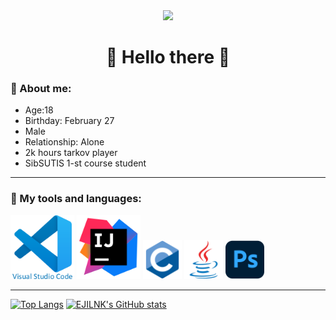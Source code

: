 <div id="header" align="center">
  <img src="https://media.myshows.me/episodes/760/0/f3/0f343fe71066dd7ae4ec2828d362bd16.jpg" width="1200"/>
  
  <h1>
    🤍 Hello there 🤍
  </h1>

</div>

### 🤍 About me:

-  Age:18 
-  Birthday: February 27
-  Male
-  Relationship: Alone
-  2k hours tarkov player
-  SibSUTIS 1-st course student

---
  

### 🤍 My tools and languages:


<img src="https://github.com/devicons/devicon/blob/master/icons/vscode/vscode-original-wordmark.svg"  height="102"/> <img src="https://github.com/devicons/devicon/blob/master/icons/intellij/intellij-original.svg" height="102"/> <img src="https://github.com/devicons/devicon/blob/master/icons/c/c-original.svg"  height="62"/> <img src="https://github.com/devicons/devicon/blob/master/icons/java/java-original.svg"  height="62"/> <img src="https://github.com/devicons/devicon/blob/master/icons/photoshop/photoshop-original.svg"  height="62"/>

---



[![Top Langs](https://github-readme-stats.vercel.app/api/top-langs/?username=EJILNK)](https://github.com/anuraghazra/github-readme-stats)
[![EJILNK's GitHub stats](https://github-readme-stats.vercel.app/api?username=EJILNK)](https://github.com/anuraghazra/github-readme-stats)

